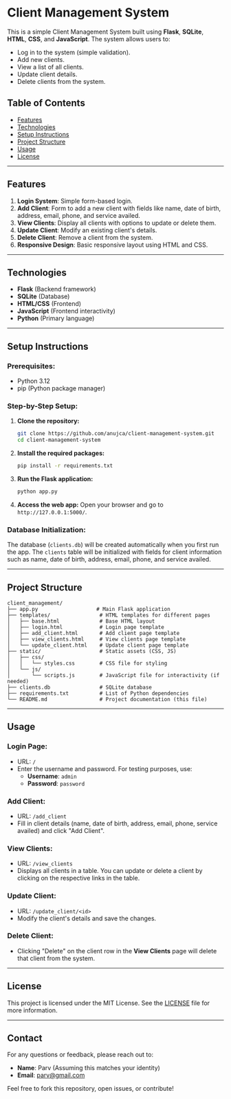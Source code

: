 # **Client Management System**

This is a simple Client Management System built using **Flask**, **SQLite**, **HTML**, **CSS**, and **JavaScript**. The system allows users to:

- Log in to the system (simple validation).
- Add new clients.
- View a list of all clients.
- Update client details.
- Delete clients from the system.

## **Table of Contents**
- [Features](#features)
- [Technologies](#technologies)
- [Setup Instructions](#setup-instructions)
- [Project Structure](#project-structure)
- [Usage](#usage)
- [License](#license)

---

## **Features**
1. **Login System**: Simple form-based login.
2. **Add Client**: Form to add a new client with fields like name, date of birth, address, email, phone, and service availed.
3. **View Clients**: Display all clients with options to update or delete them.
4. **Update Client**: Modify an existing client's details.
5. **Delete Client**: Remove a client from the system.
6. **Responsive Design**: Basic responsive layout using HTML and CSS.

---

## **Technologies**
- **Flask** (Backend framework)
- **SQLite** (Database)
- **HTML/CSS** (Frontend)
- **JavaScript** (Frontend interactivity)
- **Python** (Primary language)

---

## **Setup Instructions**

### Prerequisites:
- Python 3.12
- pip (Python package manager)

### Step-by-Step Setup:

1. **Clone the repository:**
   ```bash
   git clone https://github.com/anujca/client-management-system.git
   cd client-management-system
   ```

2. **Install the required packages:**
   ```bash
   pip install -r requirements.txt
   ```

3. **Run the Flask application:**
   ```bash
   python app.py
   ```

4. **Access the web app:**
   Open your browser and go to `http://127.0.0.1:5000/`.

### Database Initialization:
The database (`clients.db`) will be created automatically when you first run the app. The `clients` table will be initialized with fields for client information such as name, date of birth, address, email, phone, and service availed.

---

## **Project Structure**

```
client_management/
├── app.py                   # Main Flask application
├── templates/                # HTML templates for different pages
│   ├── base.html             # Base HTML layout
│   ├── login.html            # Login page template
│   ├── add_client.html       # Add client page template
│   ├── view_clients.html     # View clients page template
│   └── update_client.html    # Update client page template
├── static/                   # Static assets (CSS, JS)
│   ├── css/
│   │   └── styles.css        # CSS file for styling
│   └── js/
│       └── scripts.js        # JavaScript file for interactivity (if needed)
├── clients.db                # SQLite database
├── requirements.txt          # List of Python dependencies
└── README.md                 # Project documentation (this file)
```

---

## **Usage**

### **Login Page:**
- URL: `/`
- Enter the username and password. For testing purposes, use:
  - **Username**: `admin`
  - **Password**: `password`

### **Add Client:**
- URL: `/add_client`
- Fill in client details (name, date of birth, address, email, phone, service availed) and click "Add Client".

### **View Clients:**
- URL: `/view_clients`
- Displays all clients in a table. You can update or delete a client by clicking on the respective links in the table.

### **Update Client:**
- URL: `/update_client/<id>`
- Modify the client's details and save the changes.

### **Delete Client:**
- Clicking "Delete" on the client row in the **View Clients** page will delete that client from the system.

---

## **License**

This project is licensed under the MIT License. See the [LICENSE](LICENSE) file for more information.

---

## **Contact**

For any questions or feedback, please reach out to:

- **Name**: Parv (Assuming this matches your identity)
- **Email**: parv@gmail.com

Feel free to fork this repository, open issues, or contribute!
